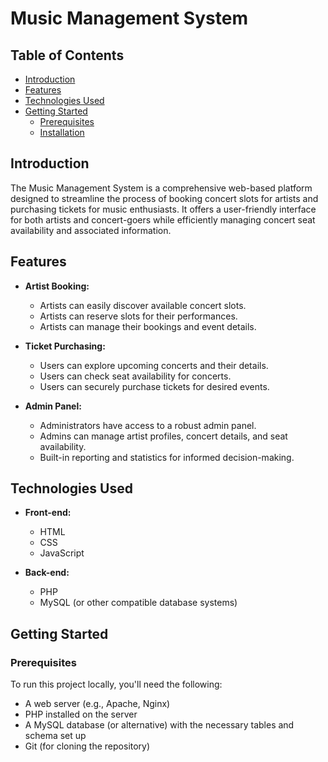 # Music Management System



## Table of Contents

- [Introduction](#introduction)
- [Features](#features)
- [Technologies Used](#technologies-used)
- [Getting Started](#getting-started)
  - [Prerequisites](#prerequisites)
  - [Installation](#installation)


## Introduction

The Music Management System is a comprehensive web-based platform designed to streamline the process of booking concert slots for artists and purchasing tickets for music enthusiasts. It offers a user-friendly interface for both artists and concert-goers while efficiently managing concert seat availability and associated information.

## Features

- **Artist Booking:**
  - Artists can easily discover available concert slots.
  - Artists can reserve slots for their performances.
  - Artists can manage their bookings and event details.

- **Ticket Purchasing:**
  - Users can explore upcoming concerts and their details.
  - Users can check seat availability for concerts.
  - Users can securely purchase tickets for desired events.

- **Admin Panel:**
  - Administrators have access to a robust admin panel.
  - Admins can manage artist profiles, concert details, and seat availability.
  - Built-in reporting and statistics for informed decision-making.

## Technologies Used

- **Front-end:**
  - HTML
  - CSS
  - JavaScript

- **Back-end:**
  - PHP
  - MySQL (or other compatible database systems)

## Getting Started

### Prerequisites

To run this project locally, you'll need the following:

- A web server (e.g., Apache, Nginx)
- PHP installed on the server
- A MySQL database (or alternative) with the necessary tables and schema set up
- Git (for cloning the repository)


